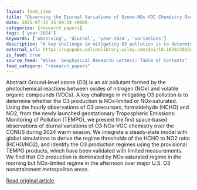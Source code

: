 ```yaml
---
layout: feed_item
title: "Observing the Diurnal Variations of Ozone‐NOx‐VOC Chemistry Over the U.S. From the Geostationary TEMPO Instrument"
date: 2025-07-15 15:09:59 +0000
categories: [research_papers]
tags: ['year-2024']
keywords: ['observing', 'diurnal', 'year-2024', 'variations']
description: "A key challenge in mitigating O3 pollution is to determine whether the O3 production is NOx‐limited or NOx‐saturated"
external_url: https://agupubs.onlinelibrary.wiley.com/doi/10.1029/2025GL116394?af=R
is_feed: true
source_feed: "Wiley: Geophysical Research Letters: Table of Contents"
feed_category: "research_papers"
---
```


Abstract Ground‐level ozone (O3) is an air pollutant formed by the photochemical reactions between oxides of nitrogen (NOx) and volatile organic compounds (VOCs). A key challenge in mitigating O3 pollution is to determine whether the O3 production is NOx‐limited or NOx‐saturated. Using the hourly observations of O3 precursors, formaldehyde (HCHO) and NO2, from the newly launched geostationary Tropospheric Emissions: Monitoring of Pollution (TEMPO), we present the first space‐based observations of diurnal variations of O3‐NOx‐VOC chemistry over the CONUS during 2024 warm season. We integrate a steady‐state model with global simulations to derive the regime thresholds of the HCHO to NO2 ratio (HCHO/NO2), and identify the O3 production regimes using the provisional TEMPO products, which have been validated with limited measurements. We find that O3 production is dominated by NOx‐saturated regime in the morning but NOx‐limited regime in the afternoon over major U.S. O3 nonattainment metropolitan areas.

[Read original article](https://agupubs.onlinelibrary.wiley.com/doi/10.1029/2025GL116394?af=R)
